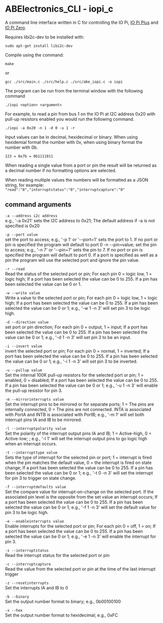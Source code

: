 # ABElectronics_CLI - iopi_c

A command line interface written in C for controlling the IO Pi, [IO Pi Plus](https://www.abelectronics.co.uk/p/54/IO-Pi-Plus) and [IO Pi Zero](https://www.abelectronics.co.uk/p/71/IO-Pi-Zero).

Requires libi2c-dev to be installed with: 
```
sudo apt-get install libi2c-dev
```

Compile using the command:
```
make
```

or 

```
gcc ./src/main.c ./src/help.c ./src/abe_iopi.c -o iopi
```

The program can be run from the terminal window with the following command

```
./iopi <option> <argument>
```

For example, to read a pin from bus 1 on the IO Pi at I2C address 0x20 with pull-up resistors enabled you would run the following command.

```
./iopi -a 0x20 -n 1 -d 0 -u 1 -r
```

Input values can be in decimal, hexidecimal or binary.  When using hexidemial format the number with 0x, when using binary format the number with 0b.

```123 = 0x7b = 0b1111011```

When reading a single value from a port or pin the result will be returned as a decimal number if no formatting options are selected.

When reading multiple values the numbers will be formatted as a JSON string, for example:
```"read":"0","interruptstatus":"0","interruptcapture":"0"```



## command arguments
```-a --address i2c address```  
e.g., '-a 0x21' sets the I2C address to 0x21; The default address if -a is not specified is 0x20

```-p --port value```  
set the port to access; e.g., '-p 1' or '--port=1' sets the port to 1.  If no port or pin is specified the program will default to port 0
-n --pin=value; set the pin to access; e.g., '-n 7' or '--pin=7' sets the pin to 7.  If no port or pin is specified the program will default to port 0.  If a port is specified as well as a pin the program will use the selected port and ignore the pin value.

```-r --read```  
Read the status of the selected port or pin; For each pin 0 = logic low, 1 = logic high; If a port has been selected the value can be 0 to 255.  If a pin has been selected the value can be 0 or 1.

```-w --write value```  
Write a value to the selected port or pin; For each pin 0 = logic low, 1 = logic high; If a port has been selected the value can be 0 to 255.  If a pin has been selected the value can be 0 or 1;  e.g., '-w 1 -n 3' will set pin 3 to be logic high.

```-d --direction value```  
set port or pin direction; For each pin 0 = output, 1 = input; If a port has been selected the value can be 0 to 255.  If a pin has been selected the value can be 0 or 1;  e.g., '-d 1 -n 3' will set pin 3 to be an input.  

```-i --invert value```  
invert the selected port or pin; For each pin 0 = normal, 1 = inverted; If a port has been selected the value can be 0 to 255.  If a pin has been selected the value can be 0 or 1;  e.g., '-i 1 -n 3' will set pin 3 to be inverted.

```-u --pullup value```  
Set the internal 100K pull-up resistors for the selected port or pin; 1 = enabled, 0 = disabled; If a port has been selected the value can be 0 to 255.  If a pin has been selected the value can be 0 or 1;  e.g., '-u 1 -n 3' will enable the pull-up resistor for pin 3.

```-m --mirrorinterrupts value```  
Set the interrupt pins to be mirrored or for separate ports; 1 = The pins are internally connected, 0 = The pins are not connected. INTA is associated with PortA and INTB is associated with PortB;  e.g., '-m 1' will set both interrupt pins IA and IB to be mirrored.

```-l --interruptpolarity value```  
Set the polarity of the interrupt output pins IA and IB; 1 = Active-high, 0 = Active-low; ; e.g., '-l 1' will set the interrupt output pins to go logic high when an interrupt occurs.

```-t --interrupttype value```  
Sets the type of interrupt for the selected pin or port; 1 = interrupt is fired when the pin matches the default value, 0 = the interrupt is fired on state change; If a port has been selected the value can be 0 to 255.  If a pin has been selected the value can be 0 or 1; e.g., '-t 0 -n 3' will set the interrupt for pin 3 to trigger on state change.

```-f --interruptdefaults value```  
Set the compare value for interrupt-on-change on the selected port. If the associated pin level is the opposite from the set value an interrupt occurs; If a port has been selected the value can be 0 to 255.  If a pin has been selected the value can be 0 or 1;  e.g., '-f 1 -n 3' will set the default value for pin 3 to be logic high.

```-e --enableinterrupts value```  
Enable interrupts for the selected port or pin; For each pin 0 = off, 1 = on; If a port has been selected the value can be 0 to 255.  If a pin has been selected the value can be 0 or 1;  e.g., '-e 1 -n 3' will enable the interrupt for pin 3.

```-s --interruptstatus```  
Read the interrupt status for the selected port or pin

```-c --interruptcapture```  
Read the value from the selected port or pin at the time of the last interrupt trigger

```-z --resetinterrupts```  
Set the interrupts IA and IB to 0

```-b --binary```  
Set the output number format to binary; e.g., 0b00100100

```-x --hex```  
Set the output number format to hexidecimal; e.g., 0xFC